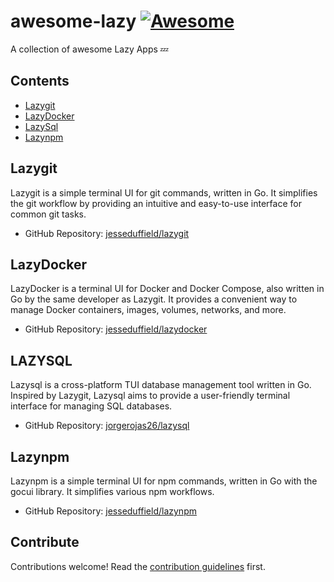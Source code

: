 # awesome-lazy [![Awesome](https://awesome.re/badge.svg)](https://awesome.re)

A collection of awesome Lazy Apps 💤

## Contents

- [Lazygit](#lazygit)
- [LazyDocker](#lazydocker)
- [LazySql](#lazysql)
- [Lazynpm](#lazynpm)

## Lazygit

Lazygit is a simple terminal UI for git commands, written in Go. It simplifies the git workflow by providing an intuitive and easy-to-use interface for common git tasks.

- GitHub Repository: [jesseduffield/lazygit](https://github.com/jesseduffield/lazygit)

## LazyDocker

LazyDocker is a terminal UI for Docker and Docker Compose, also written in Go by the same developer as Lazygit. It provides a convenient way to manage Docker containers, images, volumes, networks, and more.

- GitHub Repository: [jesseduffield/lazydocker](https://github.com/jesseduffield/lazydocker)

## LAZYSQL

Lazysql is a cross-platform TUI database management tool written in Go. Inspired by Lazygit, Lazysql aims to provide a user-friendly terminal interface for managing SQL databases.

- GitHub Repository: [jorgerojas26/lazysql](https://github.com/jorgerojas26/lazysql)

## Lazynpm

Lazynpm is a simple terminal UI for npm commands, written in Go with the gocui library. It simplifies various npm workflows.

- GitHub Repository: [jesseduffield/lazynpm](https://github.com/jesseduffield/lazynpm)

## Contribute

Contributions welcome! Read the [contribution guidelines](contributing.md) first.
